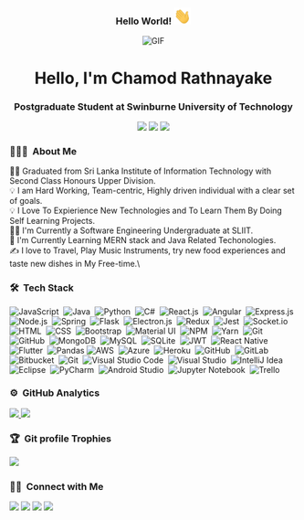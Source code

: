<div align="center">   <h3>   Hello World! <img src="https://raw.githubusercontent.com/ABSphreak/ABSphreak/master/gifs/Hi.gif" width="30px">  </h3>
<img  alt="GIF" src="https://media.giphy.com/media/13HgwGsXF0aiGY/giphy.gif" width = 200/>    </div>

<h1 align="center">Hello, I'm Chamod Rathnayake </h1>
<h3 align="center">Postgraduate Student at Swinburne University of Technology</h3>

<p align="center">
<img src="https://img.shields.io/badge/Age-25-orange" />
  <img src="https://img.shields.io/badge/Lives-Sri%20Lanka-success" />
  <img src="https://img.shields.io/badge/Languages-English%20%26%20Sinhala-brightgreen" />
</p>
 
### 👨🏻‍💻 &nbsp;About Me

🙋‍♂️&nbsp;Graduated from Sri Lanka Institute of Information Technology with Second Class Honours Upper Division.\
💡&nbsp;I am Hard Working, Team-centric, Highly driven individual with a clear set of goals.\
💡&nbsp;I Love To Expierience New Technologies and To Learn Them By Doing Self Learning Projects.\
👨‍🎓&nbsp;I'm Currently a Software Engineering Undergraduate at SLIIT.\
🌱&nbsp;I'm Currently Learning MERN stack and Java Related Techonologies.\
✍️&nbsp;I love to Travel, Play Music Instruments, try new food experiences and taste new dishes in My Free-time.\


### 🛠 &nbsp;Tech Stack

![JavaScript](https://img.shields.io/badge/-JavaScript-05122A?style=flat&logo=javascript)&nbsp;
![Java](https://img.shields.io/badge/-Java-05122A?style=flat&logo=Java&logoColor=FFA518)&nbsp;
![Python](https://img.shields.io/badge/-Python-05122A?style=flat&logo=python)&nbsp;
![C#](https://img.shields.io/badge/-C%23-05122A?style=flat&logo=Csharp&logoColor=00599C)&nbsp;
![React.js](https://img.shields.io/badge/-React.js-05122A?style=flat&logo=react)&nbsp;
![Angular](https://img.shields.io/badge/angular-%23DD0031.svg?style=for-the-badge&logo=angular&logoColor=white)&nbsp;
![Express.js](https://img.shields.io/badge/-Express.js-05122A?style=flat&logo=express)&nbsp;
![Node.js](https://img.shields.io/badge/-Node.js-05122A?style=flat&logo=node.js)&nbsp;
![Spring](https://img.shields.io/badge/spring-%236DB33F.svg?style=for-the-badge&logo=spring&logoColor=white)&nbsp;
![Flask](https://img.shields.io/badge/flask-%23000.svg?style=for-the-badge&logo=flask&logoColor=white)&nbsp;
![Electron.js](https://img.shields.io/badge/Electron-191970?style=for-the-badge&logo=Electron&logoColor=white)&nbsp;
![Redux](https://img.shields.io/badge/redux-%23593d88.svg?style=for-the-badge&logo=redux&logoColor=white)&nbsp;
![Jest](https://img.shields.io/badge/-jest-%23C21325?style=for-the-badge&logo=jest&logoColor=white)&nbsp;
![Socket.io](https://img.shields.io/badge/Socket.io-black?style=for-the-badge&logo=socket.io&badgeColor=010101)&nbsp;
![HTML](https://img.shields.io/badge/-HTML-05122A?style=flat&logo=HTML5)&nbsp;
![CSS](https://img.shields.io/badge/-CSS-05122A?style=flat&logo=CSS3&logoColor=1572B6)&nbsp;
![Bootstrap](https://img.shields.io/badge/-Bootstrap-05122A?style=flat&logo=bootstrap&logoColor=563D7C)&nbsp;
![Material UI](https://img.shields.io/badge/materialui-%230081CB.svg?style=for-the-badge&logo=material-ui&logoColor=white)&nbsp;
![NPM](https://img.shields.io/badge/NPM-%23000000.svg?style=for-the-badge&logo=npm&logoColor=white)&nbsp;
![Yarn](https://img.shields.io/badge/yarn-%232C8EBB.svg?style=for-the-badge&logo=yarn&logoColor=white)&nbsp;
![Git](https://img.shields.io/badge/-Git-05122A?style=flat&logo=git)&nbsp;
![GitHub](https://img.shields.io/badge/-GitHub-05122A?style=flat&logo=github)&nbsp;
![MongoDB](https://img.shields.io/badge/-MongoDB-05122A?style=flat&logo=MongoDB)&nbsp;
![MySQL](https://img.shields.io/badge/-MySQL-05122A?style=flat&logo=mysql)&nbsp;
![SQLite](https://img.shields.io/badge/sqlite-%2307405e.svg?style=for-the-badge&logo=sqlite&logoColor=white)&nbsp;
![JWT](https://img.shields.io/badge/JWT-black?style=for-the-badge&logo=JSON%20web%20tokens)&nbsp;
![React Native](https://img.shields.io/badge/react_native-%2320232a.svg?style=for-the-badge&logo=react&logoColor=%2361DAFB)&nbsp;
![Flutter](https://img.shields.io/badge/Flutter-%2302569B.svg?style=for-the-badge&logo=Flutter&logoColor=white)&nbsp;
![Pandas](https://img.shields.io/badge/pandas-%23150458.svg?style=for-the-badge&logo=pandas&logoColor=white)
![AWS](https://img.shields.io/badge/AWS-%23FF9900.svg?style=for-the-badge&logo=amazon-aws&logoColor=white)&nbsp;
![Azure](https://img.shields.io/badge/azure-%230072C6.svg?style=for-the-badge&logo=azure-devops&logoColor=white)&nbsp;
![Heroku](https://img.shields.io/badge/heroku-%23430098.svg?style=for-the-badge&logo=heroku&logoColor=white)&nbsp;
![GitHub](https://img.shields.io/badge/github-%23121011.svg?style=for-the-badge&logo=github&logoColor=white)&nbsp;
![GitLab](https://img.shields.io/badge/gitlab-%23181717.svg?style=for-the-badge&logo=gitlab&logoColor=white)&nbsp;
![Bitbucket](https://img.shields.io/badge/bitbucket-%230047B3.svg?style=for-the-badge&logo=bitbucket&logoColor=white)&nbsp;
![Git](https://img.shields.io/badge/git-%23F05033.svg?style=for-the-badge&logo=git&logoColor=white)&nbsp;
![Visual Studio Code](https://img.shields.io/badge/-Visual%20Studio%20Code-05122A?style=flat&logo=visual-studio-code&logoColor=007ACC)&nbsp;
![Visual Studio](https://img.shields.io/badge/-Visual%20Studio-05122A?style=flat&logo=visual-studio&logoColor=6a59cf)&nbsp;
![IntelliJ Idea](https://img.shields.io/badge/-IntelliJ%20IDEA-05122A?style=flat&logo=IntelliJ-IDEA&logoColor=007ACC)&nbsp;
![Eclipse](https://img.shields.io/badge/-Eclipse-05122A?style=flat&logo=eclipse-ide&logoColor=6a59cf)&nbsp;
![PyCharm](https://img.shields.io/badge/pycharm-143?style=for-the-badge&logo=pycharm&logoColor=black&color=black&labelColor=green)&nbsp;
![Android Studio](https://img.shields.io/badge/Android%20Studio-3DDC84.svg?style=for-the-badge&logo=android-studio&logoColor=white)&nbsp;
![Jupyter Notebook](https://img.shields.io/badge/jupyter-%23FA0F00.svg?style=for-the-badge&logo=jupyter&logoColor=white)&nbsp;
![Trello](https://img.shields.io/badge/Trello-%23026AA7.svg?style=for-the-badge&logo=Trello&logoColor=white)


### ⚙️ &nbsp;GitHub Analytics

<p>
<a href="https://github.com/chamodSamajith">
  <img height="180em" src="https://github-readme-stats-eight-theta.vercel.app/api?username=chamodSamajith&show_icons=true&theme=algolia&include_all_commits=true&count_private=true"/>
  <img height="180em" src="https://github-readme-stats-eight-theta.vercel.app/api/top-langs/?username=chamodSamajith&layout=compact&langs_count=8&theme=algolia"/>
</a>
</p>

### 🏆 &nbsp;Git profile Trophies<br>
<img src="https://github-profile-trophy.vercel.app/?username=OvinduWijethunge&theme=juicyfresh&no-bg=true" />


### 🤝🏻 &nbsp;Connect with Me

<p>
<a href="mailto:chamodsr@gmail.com"><img src="https://img.shields.io/badge/-chamodsr@gmail.com-D14836?style=flat&logo=Gmail&logoColor=white"/></a>
<a href="https://www.linkedin.com/in/chamod-rathnayake/"><img src="https://img.shields.io/badge/-Chamod%20Rathnayake-0077B5?style=flat&logo=Linkedin&logoColor=white"/></a>
<a href="https://stackoverflow.com/users/15524610/chamod-rathnayake"><img src="https://img.shields.io/badge/-Chamod%20Rathnayake-F48024?style=flat&logo=stackoverflow&logoColor=white"/></a>
<a href="https://web.facebook.com/chamod.rathnayake/"><img src="https://img.shields.io/badge/-Chamod%20Rathnayake-1877F2?style=flat&logo=Facebook&logoColor=white"/></a>
</p>
